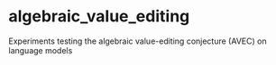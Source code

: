 # algebraic_value_editing
Experiments testing the algebraic value-editing conjecture (AVEC) on language models
